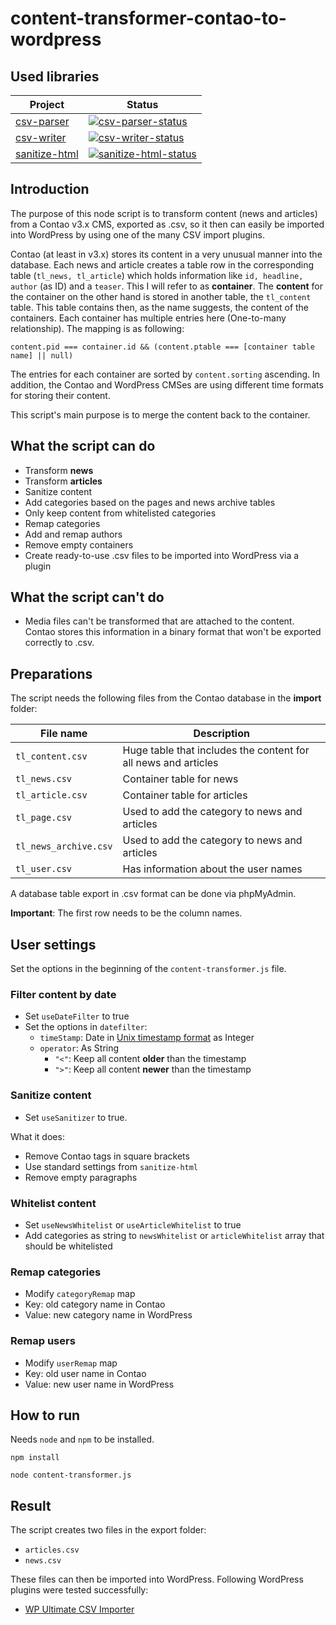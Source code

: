 # content-transformer-contao-to-wordpress

## Used libraries

| Project         | Status                                           |
| --------------- | ------------------------------------------------ |
| [csv-parser]    | [![csv-parser-status]][csv-parser-package]       |
| [csv-writer]    | [![csv-writer-status]][csv-writer-package]       |
| [sanitize-html] | [![sanitize-html-status]][sanitize-html-package] |

[csv-parser]: https://github.com/mafintosh/csv-parser
[csv-writer]: https://github.com/ryu1kn/csv-writer
[sanitize-html]: https://github.com/apostrophecms/sanitize-html
[csv-parser-status]: https://img.shields.io/npm/v/csv-parser.svg
[csv-writer-status]: https://img.shields.io/npm/v/csv-writer.svg
[sanitize-html-status]: https://img.shields.io/npm/v/sanitize-html.svg
[csv-parser-package]: https://www.npmjs.com/package/csv-parser
[csv-writer-package]: https://www.npmjs.com/package/csv-writer
[sanitize-html-package]: https://www.npmjs.com/package/sanitize-html

## Introduction

The purpose of this node script is to transform content (news and articles) from a Contao v3.x CMS, exported as .csv, so it then can easily be imported into WordPress by using one of the many CSV import plugins.

Contao (at least in v3.x) stores its content in a very unusual manner into the database. Each news and article creates a table row in the corresponding table (`tl_news, tl_article`) which holds information like `id, headline, author` (as ID) and a `teaser`. This I will refer to as **container**. The **content** for the container on the other hand is stored in another table, the `tl_content` table. This table contains then, as the name suggests, the content of the containers. Each container has multiple entries here (One-to-many relationship). The mapping is as following:

`content.pid === container.id && (content.ptable === [container table name] || null)`

The entries for each container are sorted by `content.sorting` ascending. In addition, the Contao and WordPress CMSes are using different time formats for storing their content.

This script's main purpose is to merge the content back to the container.

## What the script can do

- Transform **news**
- Transform **articles**
- Sanitize content
- Add categories based on the pages and news archive tables
- Only keep content from whitelisted categories
- Remap categories
- Add and remap authors
- Remove empty containers
- Create ready-to-use .csv files to be imported into WordPress via a plugin

## What the script can't do

- Media files can't be transformed that are attached to the content. Contao stores this information in a binary format that won't be exported correctly to .csv.

## Preparations

The script needs the following files from the Contao database in the **import** folder:

| File name             | Description                                                    |
| --------------------- | -------------------------------------------------------------- |
| `tl_content.csv`      | Huge table that includes the content for all news and articles |
| `tl_news.csv`         | Container table for news                                       |
| `tl_article.csv`      | Container table for articles                                   |
| `tl_page.csv`         | Used to add the category to news and articles                  |
| `tl_news_archive.csv` | Used to add the category to news and articles                  |
| `tl_user.csv`         | Has information about the user names                           |

A database table export in .csv format can be done via phpMyAdmin.

**Important**: The first row needs to be the column names.

## User settings

Set the options in the beginning of the `content-transformer.js` file.

### Filter content by date

- Set `useDateFilter` to true
- Set the options in `datefilter`:
  - `timeStamp`: Date in [Unix timestamp format](https://www.unixtimestamp.com/index.php) as Integer
  - `operator`: As String
    - `"<"`: Keep all content **older** than the timestamp
    - `">"`: Keep all content **newer** than the timestamp

### Sanitize content

- Set `useSanitizer` to true.

What it does:

- Remove Contao tags in square brackets
- Use standard settings from `sanitize-html`
- Remove empty paragraphs

### Whitelist content

- Set `useNewsWhitelist` or `useArticleWhitelist` to true
- Add categories as string to `newsWhitelist` or `articleWhitelist` array that should be whitelisted

### Remap categories

- Modify `categoryRemap` map
- Key: old category name in Contao
- Value: new category name in WordPress

### Remap users

- Modify `userRemap` map
- Key: old user name in Contao
- Value: new user name in WordPress

## How to run

Needs `node` and `npm` to be installed.

`npm install`

`node content-transformer.js`

## Result

The script creates two files in the export folder:

- `articles.csv`
- `news.csv`

These files can then be imported into WordPress. Following WordPress plugins were tested successfully:

- [WP Ultimate CSV Importer](https://de.wordpress.org/plugins/wp-ultimate-csv-importer/)

